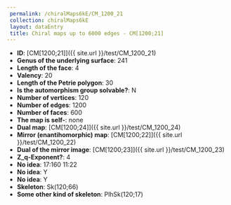 ```yaml
--- 
 permalink: /chiralMaps6kE/CM_1200_21 
 collection: chiralMaps6kE
 layout: dataEntry
 title: Chiral maps up to 6000 edges - CM[1200;21]
---
```


- **ID**: [CM[1200;21]]({{ site.url }}/test/CM_1200_21)
- **Genus of the underlying surface**: 241
- **Length of the face**: 4
- **Valency**: 20
- **Length of the Petrie polygon**: 30
- **Is the automorphism group solvable?**: N
- **Number of vertices**: 120
- **Number of edges**: 1200
- **Number of faces**: 600
- **The map is self-**: none
- **Dual map**: [CM[1200;24]]({{ site.url }}/test/CM_1200_24)
- **Mirror (enantihomorphic) map**: [CM[1200;22]]({{ site.url }}/test/CM_1200_22)
- **Dual of the mirror image**: [CM[1200;23]]({{ site.url }}/test/CM_1200_23)
- **Z_q-Exponent?**: 4
- **No idea**:  17:160 11:22
- **No idea**: Y
- **No idea**: Y
- **Skeleton**: Sk(120;66)
- **Some other kind of skeleton**: PlhSk(120;17)
